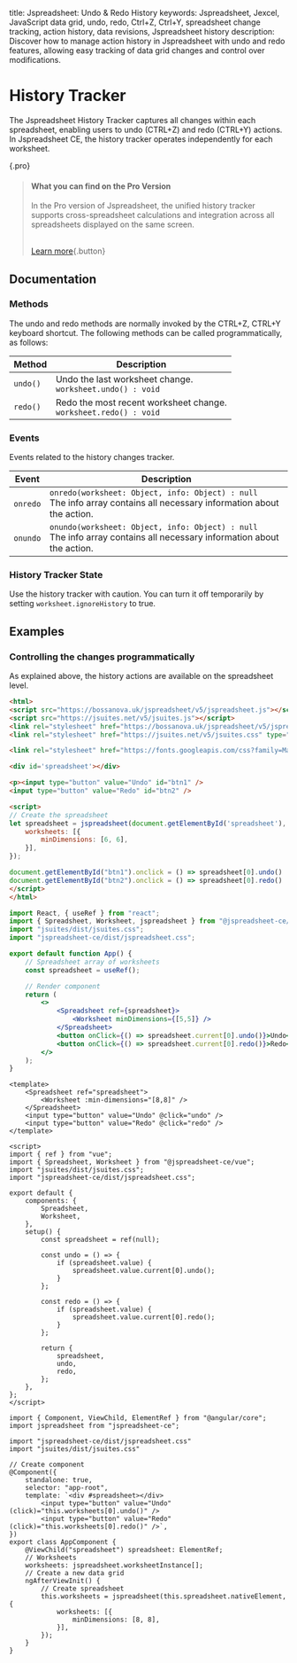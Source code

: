 title: Jspreadsheet: Undo & Redo History
keywords: Jspreadsheet, Jexcel, JavaScript data grid, undo, redo, Ctrl+Z, Ctrl+Y, spreadsheet change tracking, action history, data revisions, Jspreadsheet history
description: Discover how to manage action history in Jspreadsheet with undo and redo features, allowing easy tracking of data grid changes and control over modifications.

# History Tracker

The Jspreadsheet History Tracker captures all changes within each spreadsheet, enabling users to undo (CTRL+Z) and redo (CTRL+Y) actions. In Jspreadsheet CE, the history tracker operates independently for each worksheet.

{.pro}
> #### What you can find on the Pro Version
>
> In the Pro version of Jspreadsheet, the unified history tracker supports cross-spreadsheet calculations and integration across all spreadsheets displayed on the same screen.
> 
> \
> [Learn more](https://jspreadsheet.com/docs/history){.button}


## Documentation

### Methods

The undo and redo methods are normally invoked by the CTRL+Z, CTRL+Y keyboard shortcut. The following methods can be called programmatically, as follows:

| Method   | Description                                                                     |
|----------|---------------------------------------------------------------------------------|
| `undo()`   | Undo the last worksheet change.<br/>`worksheet.undo() : void`                   |
| `redo()`   | Redo the most recent worksheet change.<br/>`worksheet.redo() : void`            |

### Events

Events related to the history changes tracker.

| Event    | Description                                                                                                              |
|----------|--------------------------------------------------------------------------------------------------------------------------|
| `onredo` | `onredo(worksheet: Object, info: Object) : null`<br/>The info array contains all necessary information about the action. |
| `onundo` | `onundo(worksheet: Object, info: Object) : null`<br/>The info array contains all necessary information about the action. |


### History Tracker State

Use the history tracker with caution. You can turn it off temporarily by setting `worksheet.ignoreHistory` to true.

## Examples

### Controlling the changes programmatically

As explained above, the history actions are available on the spreadsheet level. 

```html
<html>
<script src="https://bossanova.uk/jspreadsheet/v5/jspreadsheet.js"></script>
<script src="https://jsuites.net/v5/jsuites.js"></script>
<link rel="stylesheet" href="https://bossanova.uk/jspreadsheet/v5/jspreadsheet.css" type="text/css" />
<link rel="stylesheet" href="https://jsuites.net/v5/jsuites.css" type="text/css" />

<link rel="stylesheet" href="https://fonts.googleapis.com/css?family=Material+Icons" />

<div id='spreadsheet'></div>

<p><input type="button" value="Undo" id="btn1" />
<input type="button" value="Redo" id="btn2" />

<script>
// Create the spreadsheet
let spreadsheet = jspreadsheet(document.getElementById('spreadsheet'), {
    worksheets: [{
        minDimensions: [6, 6],
    }],
});

document.getElementById("btn1").onclick = () => spreadsheet[0].undo()
document.getElementById("btn2").onclick = () => spreadsheet[0].redo()
</script>
</html>
```
```jsx
import React, { useRef } from "react";
import { Spreadsheet, Worksheet, jspreadsheet } from "@jspreadsheet-ce/react";
import "jsuites/dist/jsuites.css";
import "jspreadsheet-ce/dist/jspreadsheet.css";

export default function App() {
    // Spreadsheet array of worksheets
    const spreadsheet = useRef();

    // Render component
    return (
        <>
            <Spreadsheet ref={spreadsheet}>
                <Worksheet minDimensions={[5,5]} />
            </Spreadsheet>
            <button onClick={() => spreadsheet.current[0].undo()}>Undo</button>
            <button onClick={() => spreadsheet.current[0].redo()}>Redo</button>
        </>
    );
}
```
```vue
<template>
    <Spreadsheet ref="spreadsheet">
        <Worksheet :min-dimensions="[8,8]" />
    </Spreadsheet>
    <input type="button" value="Undo" @click="undo" />
    <input type="button" value="Redo" @click="redo" />
</template>

<script>
import { ref } from "vue";
import { Spreadsheet, Worksheet } from "@jspreadsheet-ce/vue";
import "jsuites/dist/jsuites.css";
import "jspreadsheet-ce/dist/jspreadsheet.css";

export default {
    components: {
        Spreadsheet,
        Worksheet,
    },
    setup() {
        const spreadsheet = ref(null);

        const undo = () => {
            if (spreadsheet.value) {
                spreadsheet.value.current[0].undo();
            }
        };

        const redo = () => {
            if (spreadsheet.value) {
                spreadsheet.value.current[0].redo();
            }
        };

        return {
            spreadsheet,
            undo,
            redo,
        };
    },
};
</script>
```
```angularjs
import { Component, ViewChild, ElementRef } from "@angular/core";
import jspreadsheet from "jspreadsheet-ce";

import "jspreadsheet-ce/dist/jspreadsheet.css"
import "jsuites/dist/jsuites.css"

// Create component
@Component({
    standalone: true,
    selector: "app-root",
    template: `<div #spreadsheet></div>
        <input type="button" value="Undo" (click)="this.worksheets[0].undo()" />
        <input type="button" value="Redo" (click)="this.worksheets[0].redo()" />`,
})
export class AppComponent {
    @ViewChild("spreadsheet") spreadsheet: ElementRef;
    // Worksheets
    worksheets: jspreadsheet.worksheetInstance[];
    // Create a new data grid
    ngAfterViewInit() {
        // Create spreadsheet
        this.worksheets = jspreadsheet(this.spreadsheet.nativeElement, {
            worksheets: [{
                minDimensions: [8, 8],
            }],
        });
    }
}
```

